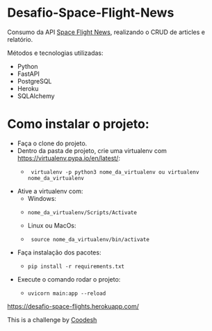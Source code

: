 # Desafio-Space-Flight-News
Consumo da API [Space Flight News](https://api.spaceflightnewsapi.net/v3/documentation), realizando o CRUD de articles e relatório.

Métodos e tecnologias utilizadas:
  - Python
  - FastAPI
  - PostgreSQL
  - Heroku
  - SQLAlchemy 


# Como instalar o projeto:
  
  - Faça o clone do projeto.
  - Dentro da pasta de projeto, crie uma virtualenv com https://virtualenv.pypa.io/en/latest/:
     - ```
        virtualenv -p python3 nome_da_virtualenv ou virtualenv nome_da_virtualenv
        ```
  - Ative a virtualenv com:
     - Windows:
      -  ```
         nome_da_virtualenv/Scripts/Activate 
           ```
     - Linux ou MacOs:
      - ```
         source nome_da_virtualenv/bin/activate
        ```
  - Faça instalação dos pacotes:
    - ```
      pip install -r requirements.txt
      ```
  - Execute o comando rodar o projeto:
    - ```
      uvicorn main:app --reload
      ```
   
https://desafio-space-flights.herokuapp.com/


This is a challenge by [Coodesh](https://coodesh.com)
